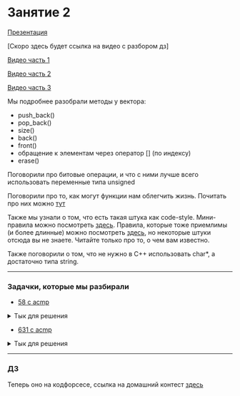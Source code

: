 # Занятие 2
[Презентация](intro_C++_1.pdf)

[Скоро здесь будет ссылка на видео с разбором дз]

[Видео часть 1](https://youtu.be/XPNi7KUct9o)

[Видео часть 2](https://youtu.be/wckZSBkAQpI)

[Видео часть 3](https://youtu.be/PUrF4D0-rwc)


Мы подробнее разобрали методы у вектора:
* push_back()
* pop_back()
* size()
* back()
* front()
* обращение к элементам через оператор [] (по индексу)
* erase()

Поговорили про битовые операции, и что с ними лучше всего использовать переменные типа unsigned

Поговорили про то, как могут функции нам облегчить жизнь. Почитать про них можно [тут](https://code-live.ru/post/cpp-functions/)

Также мы узнали о том, что есть такая штука как code-style. Мини-правила можно посмотреть [здесь](https://tproger.ru/translations/stanford-cpp-style-guide/).
Правила, которые тоже приемлимы (и более длинные) можно посмотреть [здесь](https://caos.ejudge.ru/style.html), но некоторые штуки отсюда вы не знаете. Читайте только про то, о чем вам известно.

Также поговорили о том, что не нужно в C++ использовать char*, а достаточно типа string.

---
### Задачки, которые мы разбирали

* [58 с acmp](https://acmp.ru/index.asp?main=task&id_task=58)
<details>
<summary>Тык для решения</summary>

```c++
#include <iostream>
#include <vector>
 
using namespace std;
 
// 0.124
 
bool is_pretty(vector<vector<int>> table) {
    for (int i = 0; i < table.size() - 1; ++i) {
        for (int j = 0; j < table[i].size() - 1; ++j) {
            int sub_mat = table[i][j] + table[i + 1][j] + table[i + 1][j + 1] +table[i][j + 1];
        if (sub_mat == 4 || sub_mat == 0) {
                return false;
        }
    }
    }
    return true;
}
 
int main() {
    int t; cin >> t;
    for (int q = 0; q < t; ++q) { // q == query
        int n, m; cin >> n >> m;
        vector<vector<int>> table(n, vector<int> (m));
        for (int i = 0; i < n; ++i) {
            for (int j = 0; j < m; ++j) {
                cin >> table[i][j];
            }
        }
        if (is_pretty(table)) {
            cout << "YES" << endl;
        } else {
            cout << "NO" << endl;
        }
    }
 
    return 0;
}
```

</details>

* [631 с acmp](https://acmp.ru/index.asp?main=task&id_task=631)
<details>
<summary>Тык для решения</summary>

```c++
#include <iostream>
#include <string>
 
using namespace std;
 
bool is_n_c(char c) { // is_normal_char
    if ((c >= 'A' && c <= 'C')) {
        return true;
    }
    if (c == 'E' || c == 'H' || c == 'K' || c == 'M') {
        return true;
    }
    if (c == 'O' || c == 'P' || c == 'T' || c == 'X' || c == 'Y') {
        return true;
    } 
    return false;
}
 
bool is_digit(char c) {
    if ('0' <= c && c <= '9') {
        return true;
    }
    return false;
}
 
 
bool is_car_code(string code) {
    if (code.size() != 6) {
        return false;
    }
    if (is_n_c(code[0]) && is_digit(code[1]) && is_digit(code[2]) && is_digit(code[3]) && is_n_c(code[4]) && is_n_c(code[5])) {
        return true;
    } else {
        return false;
    }
}
 
int main() {
    int n; cin >> n;
    for (int i = 0; i < n; ++i) {
        string code; cin >> code;
        if (is_car_code(code)) {
            cout << "Yes" << endl;
        } else {
            cout << "No" << endl;
        }
    }
    return 0;
}
````
</details>


---

### ДЗ
Теперь оно на кодфорсесе, ссылка на домашний контест [здесь](https://codeforces.com/group/vYSXohK13V/contests)
